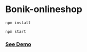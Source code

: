 # Bonik-onlineshop

```
npm install
```

```
npm start
```

<h3><a href="https://bonik-onlineshop-beknur.netlify.app/">See Demo</a></h3>
 
 
 
